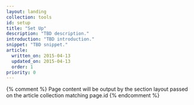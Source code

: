 ```yaml
---
layout: landing
collection: tools
id: setup
title: "Set Up"
description: "TBD description."
introduction: "TBD introduction."
snippet: "TBD snippet."
article:
  written_on: 2015-04-13
  updated_on: 2015-04-13
  order: 1
priority: 0
---
```


{% comment %}
Page content will be output by the section layout passed on the article collection matching page.id
{% endcomment %}